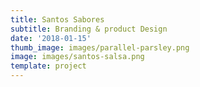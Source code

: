 ```yaml
---
title: Santos Sabores
subtitle: Branding & product Design
date: '2018-01-15'
thumb_image: images/parallel-parsley.png
image: images/santos-salsa.png
template: project
---
```

